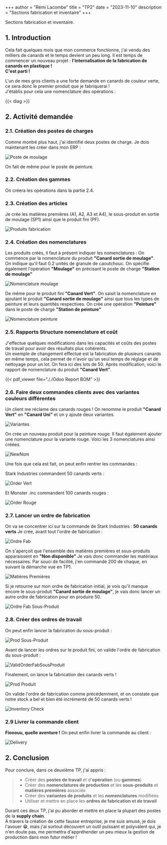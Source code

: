 +++
author = "Rémi Lacombe"
title = "TP2"
date = "2023-11-10"
description = "Sections fabrication et inventaire"
+++

Sections fabrication et inventaire.
<!--more-->

## 1. Introduction

Cela fait quelques mois que mon commerce fonctionne, j'ai vendu des milliers de canards et le temps devient un peu long. Il est temps de commencer un nouveau projet : **l'internalisation de la fabrication de canards en plastique !**  
**C'est parti !**

L'un de mes gros clients a une forte demande en canards de couleur verte, ce sera donc le premier produit que je fabriquerai !  
J'établis pour cela une nomenclature des opérations :  

{{< diag >}}

## 2. Activité demandée

### 2.1. Création des postes de charges

Comme montré plus haut, j'ai identifié deux postes de charge. Je dois maintenant les créer dans mon ERP :

![Poste de moulage](././PosteDeTravail.gif)

On fait de même pour le poste de peinture.

### 2.2. Création des gammes

On créera les opérations dans la partie 2.4.

### 2.3. Création des articles

Je crée les matières premières (A1, A2, A3 et A4), le sous-produit en sortie de moulage (SP1) ainsi que le produit fini (PF).

![Produits fabrication](././ProduitsFabrication.gif)

### 2.4. Création des nomenclatures

Les produits créés, il faut à présent indiquer les nomenclatures :
On commence par la nomenclature du produit **"Canard sortie de moulage"**.  
On indique qu'il faut 0.2 unités de granule de caoutchouc. On spécifie également l'opération **"Moulage"** en précisant le poste de charge **"Station de moulage"**

![Nomenclature moulage](././NomMoulage.gif)

De même pour le produit fini **"Canard Vert"**. On saisit la nomenclature en ajoutant le produit **"Canard sortie de moulage"** ainsi que tous les types de peinture et leurs quantités respectives. On crée une opération **"Peinture"** dans le poste de charge **"Station de peinture"**

![Nomenclature peinture](././NomPeinture.gif)

### 2.5. Rapports Structure nomenclature et coût

J'effectue quelques modifications dans les capacités et coûts des postes de travail pour avoir des résultats plus cohérents.  
Un exemple de changement effectué est la fabrication de plusieurs canards en même temps, cela permet de n'avoir qu'un seul temps de réglage et de nettoyage pour un lot. On fera ici des lots de 50.
Après modification, voici le rapport de nomenclature du produit **"Canard Vert"**.

{{< pdf_viewer file="././Odoo Report BOM" >}}

### 2.6. Faire deux commandes clients avec des variantes couleurs différentes

Un client me réclame des canards rouges !
On renomme le produit **"Canard Vert"** en **"Canard Uni"** et on y ajoute deux variantes.

![Variantes](././Variantes.gif)

On crée un nouveau produit pour la peinture rouge. Il faut également ajouter une nomenclature pour la variante rouge. Voici les 3 nomenclatures ainsi créées.

![NewNom](././NewNom.gif)

Une fois que cela est fait, on peut enfin rentrer les commandes :

Stark Industries commandent 50 canards verts :

![Order Vert](././OrderVert.gif)

Et Monster .inc commandent 100 canards rouges :

![Order Rouge](././OrderRouge.gif)

### 2.7. Lancer un ordre de fabrication

On va se concentrer ici sur la commande de Stark Industries : **50 canards verts**
Je crée, avant tout l'ordre de fabrication :

![Ordre Fab](././OrderFab.gif)

On s'aperçoit que l'ensemble des matières premières et sous-produits apparaissent en **"Non disponible"**
Je vais donc commander les matériaux nécessaires. Par souci de facilité, j'en commande 200 de chaque, en suivant la démarche vue en TP1.

![Matières Premières](././RawMaterials.gif)

Si je retourne sur mon ordre de fabrication initial, je vois qu'il manque encore le sous-produit **"Canard sortie de moulage"**, je vais donc lancer un autre ordre de fabrication pour en produire 50.

![Ordre Fab Sous-Produit](././OrderFabSousProduit.gif)

### 2.8. Créer des ordres de travail

On peut enfin lancer la fabrication du sous-produit :

![Prod Sous-Produit](././ProdSousProduit.gif)

Avant de lancer les ordres sur le produit fini, on valide l'ordre de fabrication du sous-produit :

![ValidOrderFabSousProduit](././ValidOrderFabSousProduit.gif)

Finalement, on lance la fabrication des canards verts !

![Prod Produit](././ProdProduit.gif)

On valide l'ordre de fabrication comme précédemment, et on constate que notre stock a bel et bien été incrémenté de 50 canards verts !

![Inventory Check](././InventoryCheck.gif)

### 2.9 Livrer la commande client

**Fiooouu, quelle aventure !** On peut enfin livrer la commande au client :

![Delivery](././Delivery.gif)

## 2. Conclusion

Pour conclure, dans ce deuxième TP, j'ai appris :

>- Créer des **postes de travail** et d'**opération** (ou **gammes**)
>- Créer des **nomenclatures de production** et les **sous-produits** et **matières premières** associés
>- Créer des **variantes de produits** et les **nomenclatures** modifiées
>- Utiliser et mettre en place les **ordres de fabrication et de travail**

Durant ces deux TP, j'ai pu aborder et mettre en place la plupart des postes de la **supply chain**.  
À travers la création de cette fausse entreprise, je me suis amusé, je dois l'avouer 😁, mais j'ai surtout découvert un outil puissant et polyvalent qui, je n'en doute pas, me permettra d'appréhender un peu mieux la gestion de production dans mon futur métier !
